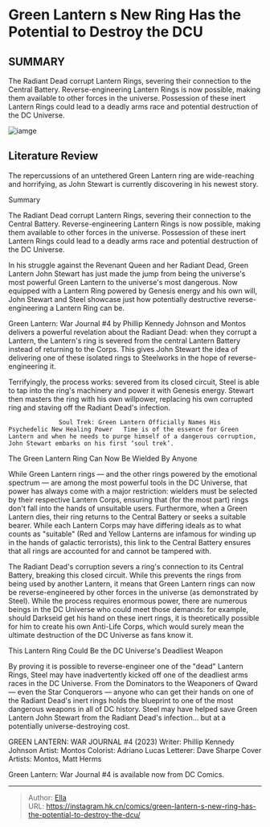 # Green Lantern s New Ring Has the Potential to Destroy the DCU


## SUMMARY 



  The Radiant Dead corrupt Lantern Rings, severing their connection to the Central Battery.   Reverse-engineering Lantern Rings is now possible, making them available to other forces in the universe.   Possession of these inert Lantern Rings could lead to a deadly arms race and potential destruction of the DC Universe.  

![iamge](https://static1.srcdn.com/wordpress/wp-content/uploads/2023/12/john-stewart-cannon.jpg)

## Literature Review

The repercussions of an untethered Green Lantern ring are wide-reaching and horrifying, as John Stewart is currently discovering in his newest story.





Summary

  The Radiant Dead corrupt Lantern Rings, severing their connection to the Central Battery.   Reverse-engineering Lantern Rings is now possible, making them available to other forces in the universe.   Possession of these inert Lantern Rings could lead to a deadly arms race and potential destruction of the DC Universe.  







In his struggle against the Revenant Queen and her Radiant Dead, Green Lantern John Stewart has just made the jump from being the universe&#39;s most powerful Green Lantern to the universe&#39;s most dangerous. Now equipped with a Lantern Ring powered by Genesis energy and his own will, John Stewart and Steel showcase just how potentially destructive reverse-engineering a Lantern Ring can be.

Green Lantern: War Journal #4 by Phillip Kennedy Johnson and Montos delivers a powerful revelation about the Radiant Dead: when they corrupt a Lantern, the Lantern&#39;s ring is severed from the central Lantern Battery instead of returning to the Corps. This gives John Stewart the idea of delivering one of these isolated rings to Steelworks in the hope of reverse-engineering it.

          




Terrifyingly, the process works: severed from its closed circuit, Steel is able to tap into the ring&#39;s machinery and power it with Genesis energy. Stewart then masters the ring with his own willpower, replacing his own corrupted ring and staving off the Radiant Dead&#39;s infection.

                  Soul Trek: Green Lantern Officially Names His Psychedelic New Healing Power   Time is of the essence for Green Lantern and when he needs to purge himself of a dangerous corruption, John Stewart embarks on his first ‘soul trek’.   


 The Green Lantern Ring Can Now Be Wielded By Anyone 
          

While Green Lantern rings — and the other rings powered by the emotional spectrum — are among the most powerful tools in the DC Universe, that power has always come with a major restriction: wielders must be selected by their respective Lantern Corps, ensuring that (for the most part) rings don&#39;t fall into the hands of unsuitable users. Furthermore, when a Green Lantern dies, their ring returns to the Central Battery or seeks a suitable bearer. While each Lantern Corps may have differing ideals as to what counts as &#34;suitable&#34; (Red and Yellow Lanterns are infamous for winding up in the hands of galactic terrorists), this link to the Central Battery ensures that all rings are accounted for and cannot be tampered with.




The Radiant Dead&#39;s corruption severs a ring&#39;s connection to its Central Battery, breaking this closed circuit. While this prevents the rings from being used by another Lantern, it means that Green Lantern rings can now be reverse-engineered by other forces in the universe (as demonstrated by Steel). While the process requires enormous power, there are numerous beings in the DC Universe who could meet those demands: for example, should Darkseid get his hand on these inert rings, it is theoretically possible for him to create his own Anti-Life Corps, which would surely mean the ultimate destruction of the DC Universe as fans know it.



 This Lantern Ring Could Be the DC Universe&#39;s Deadliest Weapon 
          

By proving it is possible to reverse-engineer one of the &#34;dead&#34; Lantern Rings, Steel may have inadvertently kicked off one of the deadliest arms races in the DC Universe. From the Dominators to the Weaponers of Qward — even the Star Conquerors — anyone who can get their hands on one of the Radiant Dead&#39;s inert rings holds the blueprint to one of the most dangerous weapons in all of DC history. Steel may have helped save Green Lantern John Stewart from the Radiant Dead&#39;s infection... but at a potentially universe-destroying cost.




 GREEN LANTERN: WAR JOURNAL #4 (2023)                  Writer: Phillip Kennedy Johnson   Artist: Montos   Colorist: Adriano Lucas   Letterer: Dave Sharpe   Cover Artists: Montos, Matt Herms      



Green Lantern: War Journal #4 is available now from DC Comics.



---

> Author: [Ella](https://instagram.hk.cn/)  
> URL: https://instagram.hk.cn/comics/green-lantern-s-new-ring-has-the-potential-to-destroy-the-dcu/  

